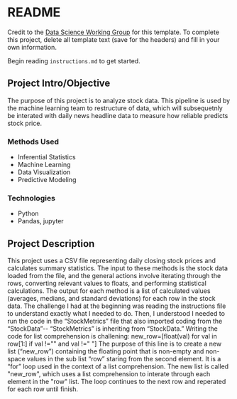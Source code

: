 # README

Credit to the [Data Science Working Group](http://datascience.codeforsanfrancisco.org) for this template. To complete this project, delete all template text (save for the headers) and fill in your own information.

Begin reading `instructions.md` to get started.

## Project Intro/Objective
The purpose of this project is to analyze stock data. This pipeline is used by the machine learning team to restructure of data, which will subsequetnly be interated with daily news headline data to measure how reliable predicts stock price. 


### Methods Used
* Inferential Statistics
* Machine Learning
* Data Visualization
* Predictive Modeling


### Technologies
* Python
* Pandas, jupyter


## Project Description

This project uses a CSV file representing daily closing stock prices and calculates summary statistics. The input to these methods is the stock data loaded from the file, and the general actions involve iterating through the rows, converting relevant values to floats, and performing statistical calculations. The output for each method is a list of calculated values (averages, medians, and standard deviations) for each row in the stock data. The challenge I had at the beginning was reading the instructions file to understand exactly what I needed to do. Then, I understood I needed to run the code in the “StockMetrics” file that also imported coding from the “StockData”-- “StockMetrics” is inheriting from “StockData.” Writing the code for list comprehension is challening: new_row=[float(val) for val in row[1:] if val !="" and val !=" "] The purpose of this line is to create a new list (“new_row”) containing the floating point that is non-empty and non-space values in the sub list “row” staring from the second element. It is a “for” loop used in the context of a list comprehension. The new list is called "new_row", which uses a list comprehension to interate through each element in the "row" list. The loop continues to the next row and reperated for each row until finish. 

